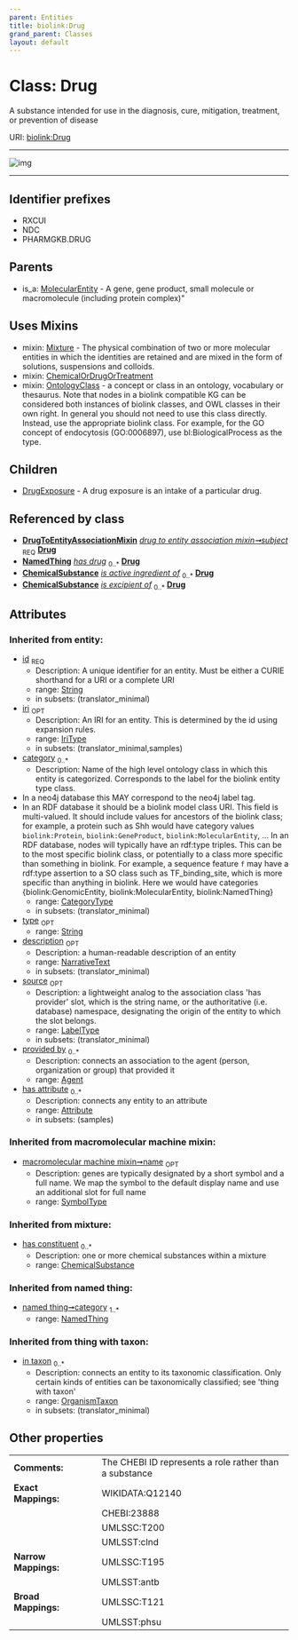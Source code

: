 ```yaml
---
parent: Entities
title: biolink:Drug
grand_parent: Classes
layout: default
---
```


# Class: Drug


A substance intended for use in the diagnosis, cure, mitigation, treatment, or prevention of disease

URI: [biolink:Drug](https://w3id.org/biolink/vocab/Drug)


---

![img](http://yuml.me/diagram/nofunky;dir:TB/class/[OrganismTaxon],[OntologyClass],[NamedThing],[MolecularEntity],[Mixture],[DrugToEntityAssociationMixin],[DrugExposure],[DrugToEntityAssociationMixin]-%20subject%201..1%3E[Drug%7Cid(i):string;iri(i):iri_type%20%3F;type(i):string%20%3F;name(i):label_type%20%3F;description(i):narrative_text%20%3F;source(i):label_type%20%3F],[Treatment]-%20has%20drug%200..%2A%3E[Drug],[Drug]uses%20-.-%3E[Mixture],[Drug]uses%20-.-%3E[ChemicalOrDrugOrTreatment],[Drug]uses%20-.-%3E[OntologyClass],[Drug]%5E-[DrugExposure],[MolecularEntity]%5E-[Drug],[Treatment],[ChemicalSubstance],[ChemicalOrDrugOrTreatment],[Attribute],[Agent])

---


## Identifier prefixes

 * RXCUI
 * NDC
 * PHARMGKB.DRUG

## Parents

 *  is_a: [MolecularEntity](MolecularEntity.md) - A gene, gene product, small molecule or macromolecule (including protein complex)"

## Uses Mixins

 *  mixin: [Mixture](Mixture.md) - The physical combination of two or more molecular entities in which the identities are retained and are mixed in the form of solutions, suspensions and colloids.
 *  mixin: [ChemicalOrDrugOrTreatment](ChemicalOrDrugOrTreatment.md)
 *  mixin: [OntologyClass](OntologyClass.md) - a concept or class in an ontology, vocabulary or thesaurus. Note that nodes in a biolink compatible KG can be considered both instances of biolink classes, and OWL classes in their own right. In general you should not need to use this class directly. Instead, use the appropriate biolink class. For example, for the GO concept of endocytosis (GO:0006897), use bl:BiologicalProcess as the type.

## Children

 * [DrugExposure](DrugExposure.md) - A drug exposure is an intake of a particular drug.

## Referenced by class

 *  **[DrugToEntityAssociationMixin](DrugToEntityAssociationMixin.md)** *[drug to entity association mixin➞subject](drug_to_entity_association_mixin_subject.md)*  <sub>REQ</sub>  **[Drug](Drug.md)**
 *  **[NamedThing](NamedThing.md)** *[has drug](has_drug.md)*  <sub>0..*</sub>  **[Drug](Drug.md)**
 *  **[ChemicalSubstance](ChemicalSubstance.md)** *[is active ingredient of](is_active_ingredient_of.md)*  <sub>0..*</sub>  **[Drug](Drug.md)**
 *  **[ChemicalSubstance](ChemicalSubstance.md)** *[is excipient of](is_excipient_of.md)*  <sub>0..*</sub>  **[Drug](Drug.md)**

## Attributes


### Inherited from entity:

 * [id](id.md)  <sub>REQ</sub>
     * Description: A unique identifier for an entity. Must be either a CURIE shorthand for a URI or a complete URI
     * range: [String](types/String.md)
     * in subsets: (translator_minimal)
 * [iri](iri.md)  <sub>OPT</sub>
     * Description: An IRI for an entity. This is determined by the id using expansion rules.
     * range: [IriType](types/IriType.md)
     * in subsets: (translator_minimal,samples)
 * [category](category.md)  <sub>0..*</sub>
     * Description: Name of the high level ontology class in which this entity is categorized. Corresponds to the label for the biolink entity type class.
 * In a neo4j database this MAY correspond to the neo4j label tag.
 * In an RDF database it should be a biolink model class URI.
This field is multi-valued. It should include values for ancestors of the biolink class; for example, a protein such as Shh would have category values `biolink:Protein`, `biolink:GeneProduct`, `biolink:MolecularEntity`, ...
In an RDF database, nodes will typically have an rdf:type triples. This can be to the most specific biolink class, or potentially to a class more specific than something in biolink. For example, a sequence feature `f` may have a rdf:type assertion to a SO class such as TF_binding_site, which is more specific than anything in biolink. Here we would have categories {biolink:GenomicEntity, biolink:MolecularEntity, biolink:NamedThing}
     * range: [CategoryType](types/CategoryType.md)
     * in subsets: (translator_minimal)
 * [type](type.md)  <sub>OPT</sub>
     * range: [String](types/String.md)
 * [description](description.md)  <sub>OPT</sub>
     * Description: a human-readable description of an entity
     * range: [NarrativeText](types/NarrativeText.md)
     * in subsets: (translator_minimal)
 * [source](source.md)  <sub>OPT</sub>
     * Description: a lightweight analog to the association class 'has provider' slot, which is the string name, or the authoritative (i.e. database) namespace, designating the origin of the entity to which the slot belongs.
     * range: [LabelType](types/LabelType.md)
     * in subsets: (translator_minimal)
 * [provided by](provided_by.md)  <sub>0..*</sub>
     * Description: connects an association to the agent (person, organization or group) that provided it
     * range: [Agent](Agent.md)
 * [has attribute](has_attribute.md)  <sub>0..*</sub>
     * Description: connects any entity to an attribute
     * range: [Attribute](Attribute.md)
     * in subsets: (samples)

### Inherited from macromolecular machine mixin:

 * [macromolecular machine mixin➞name](macromolecular_machine_mixin_name.md)  <sub>OPT</sub>
     * Description: genes are typically designated by a short symbol and a full name. We map the symbol to the default display name and use an additional slot for full name
     * range: [SymbolType](types/SymbolType.md)

### Inherited from mixture:

 * [has constituent](has_constituent.md)  <sub>0..*</sub>
     * Description: one or more chemical substances within a mixture
     * range: [ChemicalSubstance](ChemicalSubstance.md)

### Inherited from named thing:

 * [named thing➞category](named_thing_category.md)  <sub>1..*</sub>
     * range: [NamedThing](NamedThing.md)

### Inherited from thing with taxon:

 * [in taxon](in_taxon.md)  <sub>0..*</sub>
     * Description: connects an entity to its taxonomic classification. Only certain kinds of entities can be taxonomically classified; see 'thing with taxon'
     * range: [OrganismTaxon](OrganismTaxon.md)
     * in subsets: (translator_minimal)

## Other properties

|  |  |  |
| --- | --- | --- |
| **Comments:** | | The CHEBI ID represents a role rather than a substance |
| **Exact Mappings:** | | WIKIDATA:Q12140 |
|  | | CHEBI:23888 |
|  | | UMLSSC:T200 |
|  | | UMLSST:clnd |
| **Narrow Mappings:** | | UMLSSC:T195 |
|  | | UMLSST:antb |
| **Broad Mappings:** | | UMLSSC:T121 |
|  | | UMLSST:phsu |


